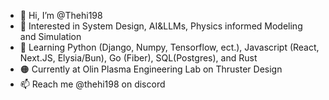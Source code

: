 - 👋 Hi, I’m @Thehi198
- 👀 Interested in System Design, AI&LLMs, Physics informed Modeling and Simulation
- 🌱 Learning Python (Django, Numpy, Tensorflow, ect.), Javascript (React, Next.JS, Elysia/Bun), Go (Fiber), SQL(Postgres), and Rust
- 🟠 Currently at Olin Plasma Engineering Lab on Thruster Design
- 📫 Reach me @thehi198 on discord

<!---
Thehi198/Thehi198 is a ✨ special ✨ repository because its `README.md` (this file) appears on your GitHub profile.
You can click the Preview link to take a look at your changes.
--->

